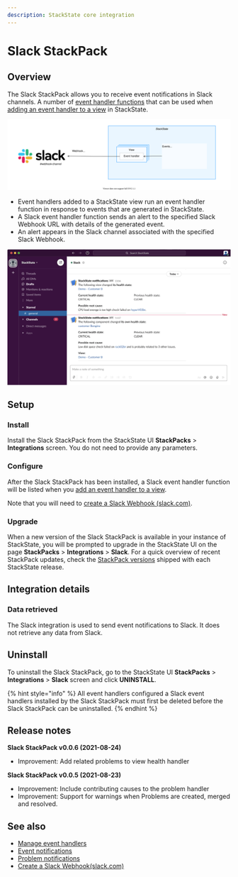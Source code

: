 ```yaml
---
description: StackState core integration
---
```


# Slack StackPack

## Overview

The Slack StackPack allows you to receive event notifications in Slack channels. A number of [event handler functions](/develop/developer-guides/custom-functions/event-handler-functions.md) that can be used when [adding an event handler to a view](/use/metrics-and-events/event-notifications.md) in StackState.

![Slack StackPack](/.gitbook/assets/stackpack-slack.svg)

* Event handlers added to a StackState view run an event handler function in response to events that are generated in StackState.
* A Slack event handler function sends an alert to the specified Slack Webhook URL with details of the generated event.
* An alert appears in the Slack channel associated with the specified Slack Webhook.

![Slack alert](/.gitbook/assets/slack_alert.png)

## Setup

### Install

Install the Slack StackPack from the StackState UI **StackPacks** > **Integrations** screen. You do not need to provide any parameters.

### Configure

After the Slack StackPack has been installed, a Slack event handler function will be listed when you [add an event handler to a view](/use/stackstate-ui/views/manage-event-handlers.md#add-event-handler).

Note that you will need to [create a Slack Webhook \(slack.com\)](https://api.slack.com/messaging/webhooks).

### Upgrade

When a new version of the Slack StackPack is available in your instance of StackState, you will be prompted to upgrade in the StackState UI on the page **StackPacks** > **Integrations** > **Slack**. For a quick overview of recent StackPack updates, check the [StackPack versions](/setup/upgrade-stackstate/stackpack-versions.md) shipped with each StackState release.

## Integration details

### Data retrieved

The Slack integration is used to send event notifications to Slack. It does not retrieve any data from Slack.

## Uninstall

To uninstall the Slack StackPack, go to the StackState UI **StackPacks** > **Integrations** > **Slack** screen and click **UNINSTALL**.

{% hint style="info" %}
All event handlers configured a Slack event handlers installed by the Slack StackPack must first be deleted before the Slack StackPack can be uninstalled.
{% endhint %}

## Release notes

**Slack StackPack v0.0.6 (2021-08-24)**

* Improvement: Add related problems to view health handler

**Slack StackPack v0.0.5 (2021-08-23)**

* Improvement: Include contributing causes to the problem handler
* Improvement: Support for warnings when Problems are created, merged and resolved.


## See also

* [Manage event handlers](/use/stackstate-ui/views/manage-event-handlers.md)
* [Event notifications](/use/metrics-and-events/event-notifications.md)
* [Problem notifications](/use/problem-analysis/problem_notifications.md)
* [Create a Slack Webhook\(slack.com\)](https://api.slack.com/messaging/webhooks)
